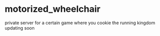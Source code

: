# motorized_wheelchair
 private server for a certain game where you cookie the running kingdom
 updating soon
